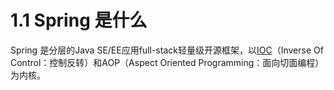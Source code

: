 # 1.1 Spring 是什么

Spring 是分层的Java SE/EE应用full-stack轻量级开源框架，以[IOC](spring/IoC.md)（Inverse Of Control：控制反转）和AOP（Aspect Oriented Programming：面向切面编程）为内核。

